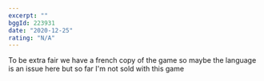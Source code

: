 ```yaml
---
excerpt: ""
bggId: 223931
date: "2020-12-25"
rating: "N/A"
---
```


To be extra fair we have a french copy of the game so maybe the language is an issue here but so far I'm not sold with this game
